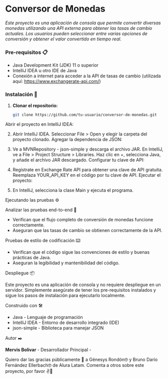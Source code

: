 # Conversor de Monedas

_Este proyecto es una aplicación de consola que permite convertir diversas monedas utilizando una API externa para obtener las tasas de cambio actuales. Los usuarios pueden seleccionar entre varias opciones de conversión y obtener el valor convertido en tiempo real._

### Pre-requisitos 📋

- Java Development Kit (JDK) 11 o superior
- IntelliJ IDEA u otro IDE de Java
- Conexión a internet para acceder a la API de tasas de cambio (utilizada aquí: https://www.exchangerate-api.com/)

### Instalación 🔧

1. **Clonar el repositorio:**
   ```bash
   git clone https://github.com/tu-usuario/conversor-de-monedas.git
Abrir el proyecto en IntelliJ IDEA:

2. Abrir IntelliJ IDEA.
Seleccionar File > Open y elegir la carpeta del proyecto clonado.
Agregar la dependencia de JSON:

3. Ve a MVNRepository - json-simple y descarga el archivo JAR.
En IntelliJ, ve a File > Project Structure > Libraries.
Haz clic en +, selecciona Java, y añade el archivo JAR descargado.
Configurar tu clave de API:

4. Regístrate en Exchange Rate API para obtener una clave de API gratuita.
Reemplaza YOUR_API_KEY en el código por tu clave de API.
Ejecutar el proyecto:

5. En IntelliJ, selecciona la clase Main y ejecuta el programa.

Ejecutando las pruebas ⚙️

Analizar las pruebas end-to-end 🔩

- Verifican que el flujo completo de conversión de monedas funcione correctamente.
- Aseguran que las tasas de cambio se obtienen correctamente de la API.

Pruebas de estilo de codificación ⌨️

- Verifican que el código sigue las convenciones de estilo y buenas prácticas de Java.
- Aseguran la legibilidad y mantenibilidad del código.

Despliegue 📦

Este proyecto es una aplicación de consola y no requiere despliegue en un servidor.
Simplemente asegúrate de tener los pre-requisitos instalados y sigue los pasos de instalación para ejecutarlo localmente.

Construido con 🛠️

- Java - Lenguaje de programación
- IntelliJ IDEA - Entorno de desarrollo integrado (IDE)
- json-simple - Biblioteca para manejar JSON

Autor ✒️

**Mervis Bolivar** - Desarrollador Principal -

Quiero dar las gracias públicamente 🎁 a Génesys Rondón🤓 y Bruno Darío Fernández Ellerbach🤓 de Alura Latam.
Comenta a otros sobre este proyecto, por favor ✌️📢
